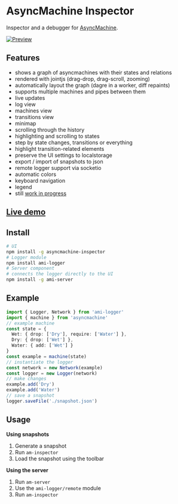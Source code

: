 # AsyncMachine Inspector

Inspector and a debugger for [AsyncMachine](https://github.com/TobiaszCudnik/asyncmachine).

[![Preview](http://tobiaszcudnik.github.io/asyncmachine-inspector/sample.png)](http://tobiaszcudnik.github.io/asyncmachine-inspector/sample.mp4)

## Features
- shows a graph of asyncmachines with their states and relations
- rendered with jointjs (drag-drop, drag-scroll, zooming)
- automatically layout the graph (dagre in a worker, diff repaints)
- supports multiple machines and pipes between them
- live updates
- log view
- machines view
- transitions view
- minimap
- scrolling through the history
- highlighting and scrolling to states
- step by state changes, transitions or everything
- highlight transition-related elements
- preserve the UI settings to localstorage
- export / import of snapshots to json
- remote logger support via socketio
- automatic colors
- keyboard navigation
- legend
- still [work in progress](https://github.com/TobiaszCudnik/asyncmachine-inspector/blob/master/docs/TODO.md)

## [Live demo](https://stackblitz.com/edit/asyncmachine-inspector-restaurant)

## Install

```bash
# UI
npm install -g asyncmachine-inspector
# Logger module
npm install ami-logger
# Server component
# connects the logger directly to the UI
npm install -g ami-server
```

## Example

```typescript
import { Logger, Network } from 'ami-logger'
import { machine } from 'asyncmachine'
// example machine
const state = {
  Wet: { drop: ['Dry'], require: ['Water'] },
  Dry: { drop: ['Wet'] },
  Water: { add: ['Wet'] }
}
const example = machine(state)
// instantiate the logger
const network = new Network(example)
const logger = new Logger(network)
// make changes
example.add('Dry')
example.add('Water')
// save a snapshot
logger.saveFile('./snapshot.json')
```

## Usage

**Using snapshots**

1. Generate a snapshot
1. Run `am-inspector`
1. Load the snapshot using the toolbar

**Using the server**

1. Run `am-server`
1. Use the `ami-logger/remote` module
1. Run `am-inspector`

